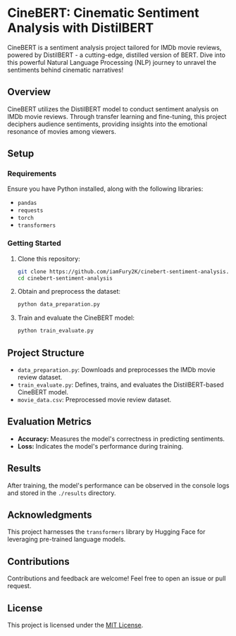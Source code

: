 # CineBERT: Cinematic Sentiment Analysis with DistilBERT

CineBERT is a sentiment analysis project tailored for IMDb movie reviews, powered by DistilBERT - a cutting-edge, distilled version of BERT. Dive into this powerful Natural Language Processing (NLP) journey to unravel the sentiments behind cinematic narratives!

## Overview

CineBERT utilizes the DistilBERT model to conduct sentiment analysis on IMDb movie reviews. Through transfer learning and fine-tuning, this project deciphers audience sentiments, providing insights into the emotional resonance of movies among viewers.

## Setup

### Requirements

Ensure you have Python installed, along with the following libraries:

- `pandas`
- `requests`
- `torch`
- `transformers`

### Getting Started

1. Clone this repository:

    ```bash
    git clone https://github.com/iamFury2K/cinebert-sentiment-analysis.git
    cd cinebert-sentiment-analysis
    ```

2. Obtain and preprocess the dataset:

    ```bash
    python data_preparation.py
    ```

3. Train and evaluate the CineBERT model:

    ```bash
    python train_evaluate.py
    ```

## Project Structure

- `data_preparation.py`: Downloads and preprocesses the IMDb movie review dataset.
- `train_evaluate.py`: Defines, trains, and evaluates the DistilBERT-based CineBERT model.
- `movie_data.csv`: Preprocessed movie review dataset.

## Evaluation Metrics

- **Accuracy:** Measures the model's correctness in predicting sentiments.
- **Loss:** Indicates the model's performance during training.

## Results

After training, the model's performance can be observed in the console logs and stored in the `./results` directory.

## Acknowledgments

This project harnesses the `transformers` library by Hugging Face for leveraging pre-trained language models.

## Contributions

Contributions and feedback are welcome! Feel free to open an issue or pull request.

## License

This project is licensed under the [MIT License](LICENSE).

